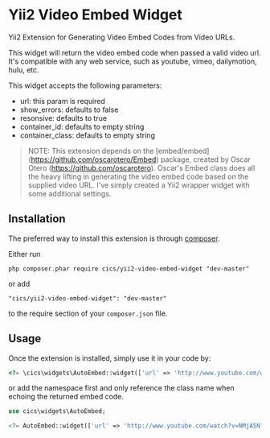 Yii2 Video Embed Widget
=====================
Yii2 Extension for Generating Video Embed Codes from Video URLs.

This widget will return the video embed code when passed a valid video url. It's compatible with any web service, such as youtube, vimeo, dailymotion, hulu, etc.

This widget accepts the following parameters:
- url: this param is required
- show_errors: defaults to false
- resonsive: defaults to true
- container_id: defaults to empty string
- container_class: defaults to empty string

> NOTE: This extension depends on the [embed/embed] (https://github.com/oscarotero/Embed) package, created by Oscar Otero (https://github.com/oscarotero). Oscar's Embed class does all the heavy lifting in generating the video embed code based on the supplied video URL.  I've simply created a Yii2 wrapper widget with some additional settings.  

Installation
------------

The preferred way to install this extension is through [composer](http://getcomposer.org/download/).

Either run

```
php composer.phar require cics/yii2-video-embed-widget "dev-master"
```

or add

```
"cics/yii2-video-embed-widget": "dev-master"
```

to the require section of your `composer.json` file.


Usage
-----

Once the extension is installed, simply use it in your code by:

```php
<?= \cics\widgets\AutoEmbed::widget(['url' => 'http://www.youtube.com/watch?v=NMjA5N7kbEQ', 'show_errors' => true]); ?>
```

or add the namespace first and only reference the class name when echoing the returned embed code.

```php
use cics\widgets\AutoEmbed;

<?= AutoEmbed::widget(['url' => 'http://www.youtube.com/watch?v=NMjA5N7kbEQ', 'show_errors' => true]); ?>
```
